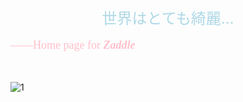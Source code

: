 <center> 
<font color="lightblue" size="5">世界はとても綺麗… </font><br>
</center>
<br>
<font color="pink" size="4" face="Comic Sans MS">——Home page for <i><b>Zaddle</b></i> </font>
<br><br><br>

![1](https://pic.imgdb.cn/item/65882c32c458853aefa99dca.jpg)

</center>



<!--
- 🔭 I’m currently working on ...
- 🌱 I’m currently learning ...
- 👯 I’m looking to collaborate on ...
- 🤔 I’m looking for help with ...
- 💬 Ask me about ...
- 📫 How to reach me: ...
- 😄 Pronouns: ...
- ⚡ Fun fact: ...
-->
